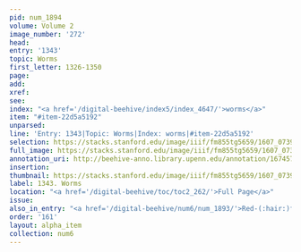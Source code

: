 ```yaml
---
pid: num_1894
volume: Volume 2
image_number: '272'
head:
entry: '1343'
topic: Worms
first_letter: 1326-1350
page:
add:
xref:
see:
index: "<a href='/digital-beehive/index5/index_4647/'>worms</a>"
item: "#item-22d5a5192"
unparsed:
line: 'Entry: 1343|Topic: Worms|Index: worms|#item-22d5a5192'
selection: https://stacks.stanford.edu/image/iiif/fm855tg5659/1607_0739/891,2480,2793,431/full/0/default.jpg
full_image: https://stacks.stanford.edu/image/iiif/fm855tg5659/1607_0739/full/full/0/default.jpg
annotation_uri: http://beehive-anno.library.upenn.edu/annotation/1674578176493
insertion:
thumbnail: https://stacks.stanford.edu/image/iiif/fm855tg5659/1607_0739/891,2480,600,180/250,/0/default.jpg
label: 1343. Worms
location: "<a href='/digital-beehive/toc/toc2_262/'>Full Page</a>"
issue:
also_in_entry: "<a href='/digital-beehive/num6/num_1893/'>Red-(:hair:)face</a>"
order: '161'
layout: alpha_item
collection: num6
---
```

